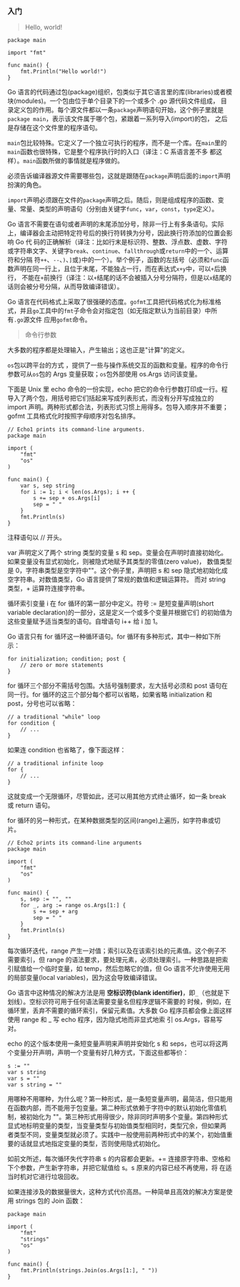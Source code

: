 ### 入门

> Hello, world!

```
package main

import "fmt"

func main() {
	fmt.Println("Hello world!")
}
```

Go 语言的代码通过包(package)组织，包类似于其它语言里的库(libraries)或者模块(modules)。一个包由位于单个目录下的一个或多个 .go 源代码文件组成，
目录定义包的作用。每个源文件都以一条`package`声明语句开始，这个例子里就是`package main`，表示该文件属于哪个包，紧跟着一系列导入(import)的包，
之后是存储在这个文件里的程序语句。

`main`包比较特殊。它定义了一个独立可执行的程序，而不是一个库。在`main`里的`main`函数也很特殊，它是整个程序执行时的入口（译注：C 系语言差不多
都这样）。`main`函数所做的事情就是程序做的。

必须告诉编译器源文件需要哪些包，这就是跟随在`package`声明后面的`import`声明扮演的角色。

`import`声明必须跟在文件的`package`声明之后。随后，则是组成程序的函数、变量、常量、类型的声明语句（分别由关键字`func`，`var`，`const`，`type`定义）。

Go 语言不需要在语句或者声明的末尾添加分号，除非一行上有多条语句。实际上，编译器会主动把特定符号后的换行符转换为分号，因此换行符添加的位置会影响 Go 代
码的正确解析（译注：比如行末是标识符、整数、浮点数、虚数、字符或字符串文字、关键字`break`、`continue`、`fallthrough`或`return`中的一个、运算符和分隔
符`++`、`--`、`)`、`]`或`}`中的一个）。举个例子，函数的左括号（必须和`func`函数声明在同一行上，且位于末尾，不能独占一行，而在表达式`x+y`中，可以`+`后换行，
不能在`+`前换行（译注：以`+`结尾的话不会被插入分号分隔符，但是以`x`结尾的话则会被分号分隔，从而导致编译错误）。

Go 语言在代码格式上采取了很强硬的态度。`gofmt`工具把代码格式化为标准格式，并且`go`工具中的`fmt`子命令会对指定包（如无指定默认为当前目录）中所有`.go`源文件
应用`gofmt`命令。


> 命令行参数

大多数的程序都是处理输入，产生输出；这也正是"计算"的定义。

`os`包以跨平台的方式 ，提供了一些与操作系统交互的函数和变量。程序的命令行参数可从`os`包的 Args 变量获取；`os`包外部使用 os.Args 访问该变量。

下面是 Unix 里 echo 命令的一份实现，echo 把它的命令行参数打印成一行。程导入了两个包，用括号把它们括起来写成列表形式，而没有分开写成独立的 
import 声明。两种形式都合法，列表形式习惯上用得多。包导入顺序并不重要；gofmt 工具格式化时按照字母顺序对包名排序。

```
// Echo1 prints its command-line arguments.
package main

import (
    "fmt"
    "os"
)

func main() {
    var s, sep string
    for i := 1; i < len(os.Args); i ++ {
        s += sep + os.Args[i]
        sep = " "
    }
    fmt.Println(s)
}
```

注释语句以 // 开头。

var 声明定义了两个 string 类型的变量 s 和 sep。变量会在声明时直接初始化。如果变量没有显式初始化，则被隐式地赋予其类型的零值(zero value)，
数值类型是 0，字符串类型是空字符中""。这个例子里，声明把 s 和 sep 隐式地初始化成空字符串。对数值类型，Go 语言提供了常规的数值和逻辑运算符。
而对 string 类型，+ 运算符连接字符串。

循环索引变量 i 在 for 循环的第一部分中定义。符号 := 是短变量声明(short variable declaration)的一部分，这是定义一个或多个变量并根据它们
的初始值为这些变量赋予适当类型的语句。自增语句 i++ 给 i 加 1。

Go 语言只有 for 循环这一种循环语句。for 循环有多种形式，其中一种如下所示：

```
for initialization; condition; post {
    // zero or more statements
}
```

for 循环三个部分不需括号包围。大括号强制要求，左大括号必须和 post 语句在同一行。for 循环的这三个部分每个都可以省略，如果省略 initialization 
和 post，分号也可以省略：

```
// a traditional "while" loop
for condition {
    // ...
}
```

如果连 condition 也省略了，像下面这样：

```
// a traditional infinite loop
for {
    // ...
}
```

这就变成一个无限循环，尽管如此，还可以用其他方式终止循环，如一条 break 或 return 语句。

for 循环的另一种形式，在某种数据类型的区间(range)上遍历，如字符串或切片。

```
// Echo2 prints its command-line arguments
package main

import (
    "fmt"
    "os"
)

func main() {
    s, sep := "", ""
    for _, arg := range os.Args[1:] {
        s += sep + arg
        sep = " "
    }
    fmt.Println(s)
}
```

每次循环迭代，range 产生一对值；索引以及在该索引处的元素值。这个例子不需要索引，但 range 的语法要求，要处理元素，必须处理索引。一种思路是把索
引赋值给一个临时变量，如 temp，然后忽略它的值，但 Go 语言不允许使用无用的局部变量(local variables)，因为这会导致编译错误。

Go 语言中这种情况的解决方法是用 **空标识符(blank identifier)**，即`_`（也就是下划线）。空标识符可用于任何语法需要变量名但程序逻辑不需要的
时候，例如，在循环里，丢弃不需要的循环索引，保留元素值。大多数 Go 程序员都会像上面这样使用 range 和 _ 写 echo 程序，因为隐式地而非显式地索
引 os.Args，容易写对。

echo 的这个版本使用一条短变量声明来声明并安始化 s 和 seps，也可以将这两个变量分开声明，声明一个变量有好几种方式，下面这些都等价：

```
s := ""
var s string
var s = ""
var s string = ""
```

用哪种不用哪种，为什么呢？第一种形式，是一条短变量声明，最简洁，但只能用在函数内部，而不能用于包变量。第二种形式依赖于字符中的默认初始化零值机
制，被初始化为 ""。第三种形式用得很少，除非同时声明多个变量。第四种形式显式地标明变量的类型，当变量类型与初始值类型相同时，类型冗余，但如果两
者类型不同，变量类型就必须了。实践中一般使用前两种形式中的某个，初始值重要的话就显式地指定变量的类型，否则使用隐式初始化。

如前文所述，每次循环失代字符串 s 的内容都会更新。+= 连接原字符串、空格和下个参数，产生新字符串，并把它赋值给 s。s 原来的内容已经不再使用，将
在适当时机对它进行垃圾回收。

如果连接涉及的数据量很大，这种方式代价高昂。一种简单且高效的解决方案是使用 strings 包的 Join 函数：

```
package main

import (
	"fmt"
	"strings"
	"os"
)

func main() {
	fmt.Println(strings.Join(os.Args[1:], " "))
}
```
